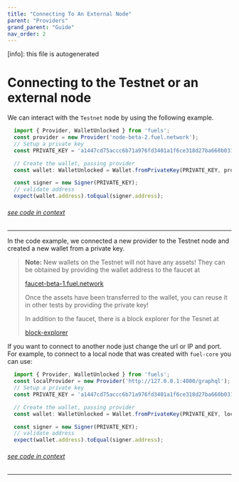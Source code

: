 ```yaml
---
title: "Connecting To An External Node"
parent: "Providers"
grand_parent: "Guide"
nav_order: 2
---
```


[info]: this file is autogenerated


# Connecting to the Testnet or an external node

We can interact with the `Testnet` node by using the following example.


```typescript
  import { Provider, WalletUnlocked } from 'fuels';
  const provider = new Provider('node-beta-2.fuel.network');
  // Setup a private key
  const PRIVATE_KEY = 'a1447cd75accc6b71a976fd3401a1f6ce318d27ba660b0315ee6ac347bf39568';

  // Create the wallet, passing provider
  const wallet: WalletUnlocked = Wallet.fromPrivateKey(PRIVATE_KEY, provider);

  const signer = new Signer(PRIVATE_KEY);
  // validate address
  expect(wallet.address).toEqual(signer.address);
```
###### [see code in context](https://github.com/FuelLabs/fuels-ts/blob/master/packages/fuel-gauge/src/doc-examples.test.ts#L236-L250)

---


In the code example, we connected a new provider to the Testnet node and created a new wallet from a private key.

> **Note:** New wallets on the Testnet will not have any assets! They can be obtained by providing the wallet address to the faucet at
>
> [faucet-beta-1.fuel.network](https://faucet-beta-1.fuel.network)
>
> Once the assets have been transferred to the wallet, you can reuse it in other tests by providing the private key!
>
> In addition to the faucet, there is a block explorer for the Tesnet at
>
> [block-explorer](https://fuellabs.github.io/block-explorer-v2)

If you want to connect to another node just change the url or IP and port. For example, to connect to a local node that was created with `fuel-core` you can use:


```typescript
  import { Provider, WalletUnlocked } from 'fuels';
  const localProvider = new Provider('http://127.0.0.1:4000/graphql');
  // Setup a private key
  const PRIVATE_KEY = 'a1447cd75accc6b71a976fd3401a1f6ce318d27ba660b0315ee6ac347bf39568';

  // Create the wallet, passing provider
  const wallet: WalletUnlocked = Wallet.fromPrivateKey(PRIVATE_KEY, localProvider);

  const signer = new Signer(PRIVATE_KEY);
  // validate address
  expect(wallet.address).toEqual(signer.address);
```
###### [see code in context](https://github.com/FuelLabs/fuels-ts/blob/master/packages/fuel-gauge/src/doc-examples.test.ts#L254-L266)

---

